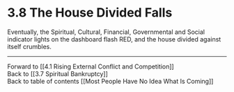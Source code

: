 # 3.8 The House Divided Falls

Eventually, the Spiritual, Cultural, Financial, Governmental and Social indicator lights on the dashboard flash RED, and the house divided against itself crumbles. 

___

Forward to [[4.1 Rising External Conflict and Competition]]  
Back to [[3.7 Spiritual Bankruptcy]]   
Back to table of contents [[Most People Have No Idea What Is Coming]]   



